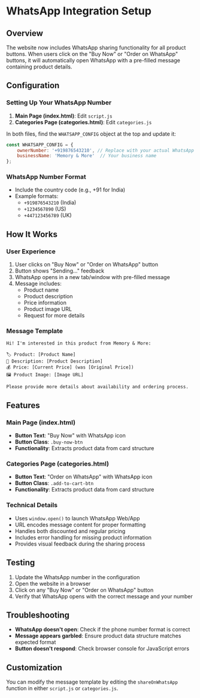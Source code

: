 # WhatsApp Integration Setup

## Overview
The website now includes WhatsApp sharing functionality for all product buttons. When users click on the "Buy Now" or "Order on WhatsApp" buttons, it will automatically open WhatsApp with a pre-filled message containing product details.

## Configuration

### Setting Up Your WhatsApp Number

1. **Main Page (index.html)**: Edit `script.js`
2. **Categories Page (categories.html)**: Edit `categories.js`

In both files, find the `WHATSAPP_CONFIG` object at the top and update it:

```javascript
const WHATSAPP_CONFIG = {
    ownerNumber: '+919876543210', // Replace with your actual WhatsApp number
    businessName: 'Memory & More'  // Your business name
};
```

### WhatsApp Number Format
- Include the country code (e.g., +91 for India)
- Example formats:
  - `+919876543210` (India)
  - `+1234567890` (US)
  - `+447123456789` (UK)

## How It Works

### User Experience
1. User clicks on "Buy Now" or "Order on WhatsApp" button
2. Button shows "Sending..." feedback
3. WhatsApp opens in a new tab/window with pre-filled message
4. Message includes:
   - Product name
   - Product description
   - Price information
   - Product image URL
   - Request for more details

### Message Template
```
Hi! I'm interested in this product from Memory & More:

🏷️ Product: [Product Name]
📝 Description: [Product Description]
💰 Price: [Current Price] (was [Original Price])
🖼️ Product Image: [Image URL]

Please provide more details about availability and ordering process.
```

## Features

### Main Page (index.html)
- **Button Text**: "Buy Now" with WhatsApp icon
- **Button Class**: `.buy-now-btn`
- **Functionality**: Extracts product data from card structure

### Categories Page (categories.html)
- **Button Text**: "Order on WhatsApp" with WhatsApp icon  
- **Button Class**: `.add-to-cart-btn`
- **Functionality**: Extracts product data from card structure

### Technical Details
- Uses `window.open()` to launch WhatsApp Web/App
- URL encodes message content for proper formatting
- Handles both discounted and regular pricing
- Includes error handling for missing product information
- Provides visual feedback during the sharing process

## Testing
1. Update the WhatsApp number in the configuration
2. Open the website in a browser
3. Click on any "Buy Now" or "Order on WhatsApp" button
4. Verify that WhatsApp opens with the correct message and your number

## Troubleshooting
- **WhatsApp doesn't open**: Check if the phone number format is correct
- **Message appears garbled**: Ensure product data structure matches expected format
- **Button doesn't respond**: Check browser console for JavaScript errors

## Customization
You can modify the message template by editing the `shareOnWhatsApp` function in either `script.js` or `categories.js`.
